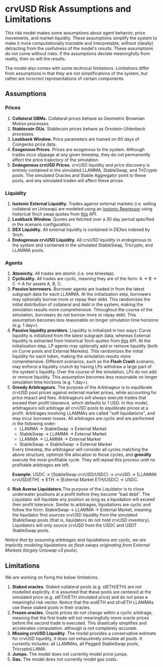 # crvUSD Risk Assumptions and Limitations

This risk model makes some assumptions about agent behavior, price movements, and market liquidity. These assumptions simplify the system to make it more computationally tractable and interpretable, without (ideally) detracting from the usefulness of the model's results. These assumptions do not come without risks: if the assumptions deviate meaningfully from reality, then so will the results. 

The model also comes with some technical limitations. Limitations differ from assumptions in that they are not simplifications of the system, but rather are incorrect representations of certain components.

## Assumptions

### Prices

<ol>
<li><b>Collateral GBMs.</b> Collateral prices behave as Geometric Brownian Motion processes.</li>
<li><b>Stablecoin OUs.</b> Stablecoin prices behave as Ornstein-Uhlenbeck processes.</li>
<li><b>Lookback Window.</b> Price parameters are trained on 60 days of Coingecko price data.</li>
<li><b>Exogenous Prices.</b> Prices are exogenous to the system. Although trades incur slippage at any given timestep, they do not permanently affect the price trajectory of the simulation.</li>
<li><b>Endogenous crvUSD Prices.</b> crvUSD liquidity and price discovery is entirely contained in the simulated LLAMMA, StableSwap, and TriCrypto pools. The simulated Oracles and Stable Aggregator point to these pools, and any simulated trades will affect these prices.</li>
</ol>

### Liquidity

<ol>
<li><b>Isotonic External Liquidity.</b> Trades against external markets (i.e. selling collateral on Uniswap) are modeled using an <a href="https://scikit-learn.org/stable/modules/generated/sklearn.isotonic.IsotonicRegression.html">Isotonic Regressor</a> using historical 1Inch swap quotes from <a href="https://github.com/xenophonlabs/oneinch-quotes">this</a> API.</li>
<li><b>Lookback Window.</b> Quotes are fetched over a 30 day period specified in the scenario configuration.</li>
<li><b>DEX Liquidity.</b> All external liquidity is contained in DEXes indexed by 1Inch.</li>
<li><b>Endogenous crvUSD Liquidity.</b> All crvUSD liquidity in endogenous to the system and contained in the simulated StableSwap, Tricrypto, and LLAMMA pools.</li>
</ol>

### Agents

<ol>
<li><b>Atomicity.</b> All trades are atomic (i.e. one timestep).</li>
<li><b>Cyclicality.</b> All trades are cyclic, meaning they are of the form: A → B → C → A for assets A, B, C.</li>
<li> <b>Passive borrowers.</b> Borrower agents are loaded in from the latest subgraph data for each LLAMMA. At the initialization step, borrowers may optionally borrow more or repay their debt. This randomizes the initial distribution of collateral and debt in the system, making the simulation results more comprehensive. Throughout the course of the simulation, borrowers do not borrow more or repay debt. This assumption becomes less reasonable on longer simulation time horizons (e.g. 1 day+).</li>
<li> <b>Passive liquidity providers.</b> Liquidity is initialized in two ways: Curve liquidity is initialized from the latest subgraph data, whereas External liquidity is extracted from historical 1inch quotes from <a href="https://github.com/xenophonlabs/oneinch-quotes">this</a> API. At the initialization step, LP agents may optionally add or remove liquidity (both on Curve pools and External Markets). This randomizes the initial liquidity for each token, making the simulation results more comprehensive. Different scenarios, such as the <b>Flash Crash</b> scenario, may enforce a liquidity crunch by having LPs withdraw a large part of the system's liquidity. Over the course of the simulation, LPs do not add or remove liquidity. This assumption becomes less reasonable on longer simulation time horizons (e.g. 1 day+).</li>
<li> <b>Greedy Arbitrageurs.</b> The purpose of the Arbitrageur is to equilibrate crvUSD pool prices against external market prices, while accounting for price impact and fees. Arbitrageurs will always execute trades that exceed their profit tolerance, which defaults to 1 USD. In this model, arbitrageurs will arbitrage all crvUSD pools to equilibrate prices at a profit. Arbitrages involving LLAMMAs are called "soft liquidations", and may incur borrower losses. All arbitrages are cyclic and are performed in the following order:
<ul>
    <li>LLAMMA → StableSwap → External Market</li>
    <li>StableSwap → LLAMMA → External Market</li>
    <li>LLAMMA → LLAMMA → External Market</li>
    <li>StableSwap → StableSwap → External Market</li>
</ul>
Every timestep, the arbitrageur will consider all cycles matching the above structure, optimize the allocation to those cycles, and <b>greedily</b> execute the most profitable cycle. They will repeat this process until no profitable arbitrages are left. 

<b>Example:</b> USDC → [StableSwap crvUSD/USDC] → crvUSD → [LLAMMA crvUSD/ETH] → ETH → [External Market ETH/USDC] → USDC.
<li><b>Risk Averse Liquidators.</b>The purpose of the Liquidator is to close underwater positions at a profit before they become "bad debt". The Liquidator will liquidate any position as long as a liquidation will exceed their profit tolerance. Similar to arbitrages, liquidations are cyclic and follow the form: StableSwap → LLAMMA → External Market, meaning the liquidator first sources crvUSD liquidity from the simulated StableSwap pools (that is, liquidators do not hold crvUSD inventory). Liquidators will only source crvUSD from the USDC and USDT StableSwap pools.
</ol>
</li> 

*Notice that by assuming arbitrages and liquidations are cyclic, we are implicitly modeling liquidations as flash swaps originating from External Markets (largely Uniswap v3 pools).*

## Limitations

We are working on fixing the below limitations.

<ol>
<li><b>Staked oracles.</b> Staked collateral pools (e.g. stETH/ETH) are not modelled explicitly. It is assumed that these pools are centered at the simulated price (e.g. stETH/ETH simulated price) and do not pose a meaningful risk vector. Notice that the wstETH and sfrxETH LLAMMAs use these staked pools in their oracles.</li>
<li><b>Frozen oracles.</b> Oracle prices do not change within a cyclic arbitrage, meaning that the first trade will not meaningfully move oracle prices before the second trade is executed. This drastically simplifies and accelerates computation, although is not completely accurate.</li>
<li><b>Missing crvUSD Liquidity.</b> The model provides a conservative estimate for crvUSD liquidity, it does not exhaustively simulate all pools. It currently includes: all LLAMMAs, all Pegged StableSwap pools, TricryptoLLAMA.</li>
<li><b>Jumps.</b> The model does not currently model price jumps.</li>
<li><b>Gas.</b> The model does not currently model gas costs.</li>
</ol>
